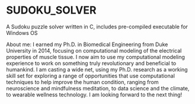# SUDOKU_SOLVER
A Sudoku puzzle solver written in C, includes pre-compiled executable for Windows OS

About me: I earned my Ph.D. in Biomedical Engineering from Duke University in 2014, focusing on computational modeling of the electrical properties of muscle tissue. I now aim to use my computational modeling experience to work on something truly revolutionary and beneficial to humankind. I am casting a wide net, using my Ph.D. research as a working skill set for exploring a range of opportunities that use computational techniques to help improve the human condition, ranging from neuroscience and mindfulness meditation, to data science and the climate, to wearable wellness technology. I am looking forward to the next thing!

